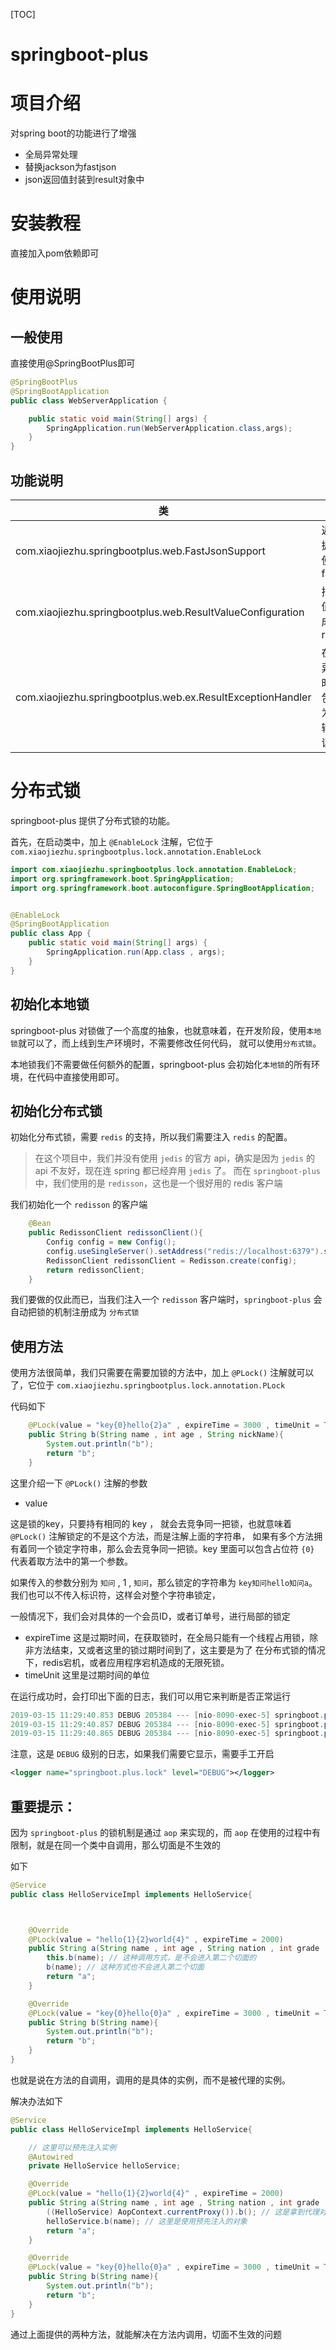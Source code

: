 [TOC]

# springboot-plus

# 项目介绍
对spring boot的功能进行了增强

- 全局异常处理
- 替换jackson为fastjson
- json返回值封装到result对象中


# 安装教程

直接加入pom依赖即可

# 使用说明

## 一般使用

直接使用@SpringBootPlus即可

```java
@SpringBootPlus
@SpringBootApplication
public class WebServerApplication {

    public static void main(String[] args) {
        SpringApplication.run(WebServerApplication.class,args);
    }
}
```

## 功能说明
|类|功能|
|-|-|
|com.xiaojiezhu.springbootplus.web.FastJsonSupport|返回数据时，使用fastjson|
|com.xiaojiezhu.springbootplus.web.ResultValueConfiguration|把返回值包装成为result|
|com.xiaojiezhu.springbootplus.web.ex.ResultExceptionHandler|在出现异常时，也包装成为result输出错误结果|


# 分布式锁

springboot-plus 提供了分布式锁的功能。

首先，在启动类中，加上 `@EnableLock` 注解，它位于 `com.xiaojiezhu.springbootplus.lock.annotation.EnableLock`

```java
import com.xiaojiezhu.springbootplus.lock.annotation.EnableLock;
import org.springframework.boot.SpringApplication;
import org.springframework.boot.autoconfigure.SpringBootApplication;


@EnableLock
@SpringBootApplication
public class App {
    public static void main(String[] args) {
        SpringApplication.run(App.class , args);
    }
}
```

## 初始化本地锁

springboot-plus 对锁做了一个高度的抽象，也就意味着，在开发阶段，使用`本地锁`就可以了，而上线到生产环境时，不需要修改任何代码，
就可以使用`分布式锁`。

本地锁我们不需要做任何额外的配置，springboot-plus 会初始化`本地锁`的所有环境，在代码中直接使用即可。


## 初始化分布式锁

初始化分布式锁，需要 `redis` 的支持，所以我们需要注入 `redis` 的配置。

> 在这个项目中，我们并没有使用 `jedis` 的官方 api，确实是因为 `jedis` 的 api 不友好，现在连 spring 都已经弃用 `jedis` 了。
而在 `springboot-plus` 中，我们使用的是 `redisson`，这也是一个很好用的 redis 客户端


我们初始化一个 `redisson` 的客户端

```java
    @Bean
    public RedissonClient redissonClient(){
        Config config = new Config();
        config.useSingleServer().setAddress("redis://localhost:6379").setPassword("123");
        RedissonClient redissonClient = Redisson.create(config);
        return redissonClient;
    }
```

我们要做的仅此而已，当我们注入一个 `redisson` 客户端时，`springboot-plus` 会自动把锁的机制注册成为 `分布式锁`


## 使用方法

使用方法很简单，我们只需要在需要加锁的方法中，加上 `@PLock()` 注解就可以了，它位于 `com.xiaojiezhu.springbootplus.lock.annotation.PLock`

代码如下

```java
    @PLock(value = "key{0}hello{2}a" , expireTime = 3000 , timeUnit = TimeUnit.MILLISECONDS)
    public String b(String name , int age , String nickName){
        System.out.println("b");
        return "b";
    }

```

这里介绍一下 `@PLock()` 注解的参数

- value 

这是锁的key，只要持有相同的 key ， 就会去竞争同一把锁，也就意味着 `@PLock()` 注解锁定的不是这个方法，而是注解上面的字符串，
如果有多个方法拥有着同一个锁定字符串，那么会去竞争同一把锁。key 里面可以包含占位符 `{0}` 代表着取方法中的第一个参数。

如果传入的参数分别为 `知问` , 1 , `知问`，那么锁定的字符串为 `key知问hello知问a`。我们也可以不传入标识符，这样会对整个字符串锁定，

一般情况下，我们会对具体的一个会员ID，或者订单号，进行局部的锁定


- expireTime 这是过期时间，在获取锁时，在全局只能有一个线程占用锁，除非方法结束，又或者这里的锁过期时间到了，这主要是为了
在分布式锁的情况下，redis宕机，或者应用程序宕机造成的无限死锁。
- timeUnit 这里是过期时间的单位



在运行成功时，会打印出下面的日志，我们可以用它来判断是否正常运行

```java
2019-03-15 11:29:40.853 DEBUG 205384 --- [nio-8090-exec-5] springboot.plus.lock                     : 准备切入锁 : HelloServiceImpl.a()
2019-03-15 11:29:40.857 DEBUG 205384 --- [nio-8090-exec-5] springboot.plus.lock                     : 锁成功 : HelloServiceImpl.a()
2019-03-15 11:29:40.865 DEBUG 205384 --- [nio-8090-exec-5] springboot.plus.lock                     : 锁释放 : HelloServiceImpl.a()
```

注意，这是 `DEBUG` 级别的日志，如果我们需要它显示，需要手工开启

```xml
<logger name="springboot.plus.lock" level="DEBUG"></logger>
```



## 重要提示：

因为 `springboot-plus` 的锁机制是通过 `aop` 来实现的，而 `aop` 在使用的过程中有限制，就是在同一个类中自调用，那么切面是不生效的

如下

```java
@Service
public class HelloServiceImpl implements HelloService{



    @Override
    @PLock(value = "hello{1}{2}world{4}" , expireTime = 2000)
    public String a(String name , int age , String nation , int grade , String img){
        this.b(name); // 这种调用方式，是不会进入第二个切面的
        b(name); // 这种方式也不会进入第二个切面
        return "a";
    }

    @Override
    @PLock(value = "key{0}hello{0}a" , expireTime = 3000 , timeUnit = TimeUnit.MILLISECONDS)
    public String b(String name){
        System.out.println("b");
        return "b";
    }
}
```

也就是说在方法的自调用，调用的是具体的实例，而不是被代理的实例。

解决办法如下

```java
@Service
public class HelloServiceImpl implements HelloService{

    // 这里可以预先注入实例
    @Autowired
    private HelloService helloService;

    @Override
    @PLock(value = "hello{1}{2}world{4}" , expireTime = 2000)
    public String a(String name , int age , String nation , int grade , String img){
        ((HelloService) AopContext.currentProxy()).b(); // 这是拿到代理对象再调用
        helloService.b(name); // 这里是使用预先注入的对象
        return "a";
    }

    @Override
    @PLock(value = "key{0}hello{0}a" , expireTime = 3000 , timeUnit = TimeUnit.MILLISECONDS)
    public String b(String name){
        System.out.println("b");
        return "b";
    }
}
```

通过上面提供的两种方法，就能解决在方法内调用，切面不生效的问题

